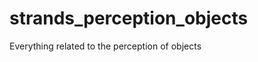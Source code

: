 strands_perception_objects
==========================

Everything related to the perception of objects
